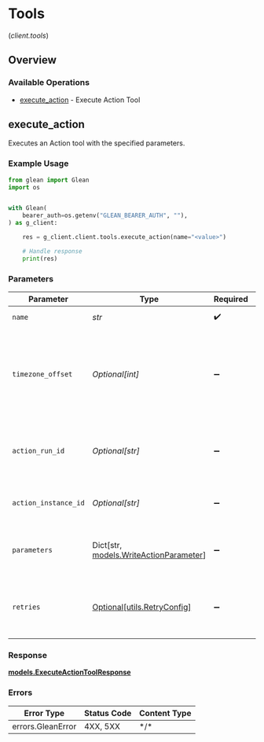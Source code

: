 # Tools
(*client.tools*)

## Overview

### Available Operations

* [execute_action](#execute_action) - Execute Action Tool

## execute_action

Executes an Action tool with the specified parameters.

### Example Usage

```python
from glean import Glean
import os


with Glean(
    bearer_auth=os.getenv("GLEAN_BEARER_AUTH", ""),
) as g_client:

    res = g_client.client.tools.execute_action(name="<value>")

    # Handle response
    print(res)

```

### Parameters

| Parameter                                                                                                  | Type                                                                                                       | Required                                                                                                   | Description                                                                                                |
| ---------------------------------------------------------------------------------------------------------- | ---------------------------------------------------------------------------------------------------------- | ---------------------------------------------------------------------------------------------------------- | ---------------------------------------------------------------------------------------------------------- |
| `name`                                                                                                     | *str*                                                                                                      | :heavy_check_mark:                                                                                         | The name of the tool.                                                                                      |
| `timezone_offset`                                                                                          | *Optional[int]*                                                                                            | :heavy_minus_sign:                                                                                         | The offset of the client's timezone in minutes from UTC. e.g. PDT is -420 because it's 7 hours behind UTC. |
| `action_run_id`                                                                                            | *Optional[str]*                                                                                            | :heavy_minus_sign:                                                                                         | Unique identifier for this actionRun execution event.                                                      |
| `action_instance_id`                                                                                       | *Optional[str]*                                                                                            | :heavy_minus_sign:                                                                                         | Unique identifier of an action instance.                                                                   |
| `parameters`                                                                                               | Dict[str, [models.WriteActionParameter](../../models/writeactionparameter.md)]                             | :heavy_minus_sign:                                                                                         | The parameters to be passed to the tool for action.                                                        |
| `retries`                                                                                                  | [Optional[utils.RetryConfig]](../../models/utils/retryconfig.md)                                           | :heavy_minus_sign:                                                                                         | Configuration to override the default retry behavior of the client.                                        |

### Response

**[models.ExecuteActionToolResponse](../../models/executeactiontoolresponse.md)**

### Errors

| Error Type        | Status Code       | Content Type      |
| ----------------- | ----------------- | ----------------- |
| errors.GleanError | 4XX, 5XX          | \*/\*             |